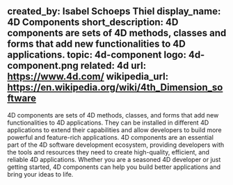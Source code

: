 created_by: Isabel Schoeps Thiel
display_name: 4D Components
short_description: 4D components are sets of 4D methods, classes and forms that add new functionalities to 4D applications.
topic: 4d-component
logo: 4d-component.png
related: 4d
url: https://www.4d.com/
wikipedia_url: https://en.wikipedia.org/wiki/4th_Dimension_software
---
4D components are sets of 4D methods, classes, and forms that add new functionalities to 4D applications. They can be installed in different 4D applications to extend their capabilities and allow developers to build more powerful and feature-rich applications. 4D components are an essential part of the 4D software development ecosystem, providing developers with the tools and resources they need to create high-quality, efficient, and reliable 4D applications. Whether you are a seasoned 4D developer or just getting started, 4D components can help you build better applications and bring your ideas to life.
